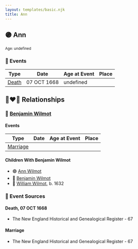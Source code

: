 ```yaml
---
layout: templates/basic.njk
title: Ann
---
```

## 🟣 Ann
<small>Age: undefined</small>

### 📆 Events

Type | Date | Age at Event | Place
------ | ------ | ------ | ------
[Death](#event-event-3) | 07 OCT 1668 | undefined |

## 👩‍❤️‍👨 Relationships

### 🔵 [Benjamin Wilmot](/people/6/61915340)

#### Events

Type | Date | Age at Event | Place
------ | ------ | ------ | ------
[Marriage](#event-family-0-event-0) |  |  |
#### Children With Benjamin Wilmot
* 🟣 [Ann Wilmot](/people/5/51633864)
* 🔵 [Benjamin Wilmot](/people/4/47740032)
* 🔵 [William Wilmot](/people/4/47205976), b. 1632
### 📰 Event Sources

#### <a id="event-event-3"></a> Death, 07 OCT 1668
* The New England Historical and Genealogical Register  - 67
#### <a id="event-family-0-event-0"></a> Marriage
* The New England Historical and Genealogical Register  - 67
